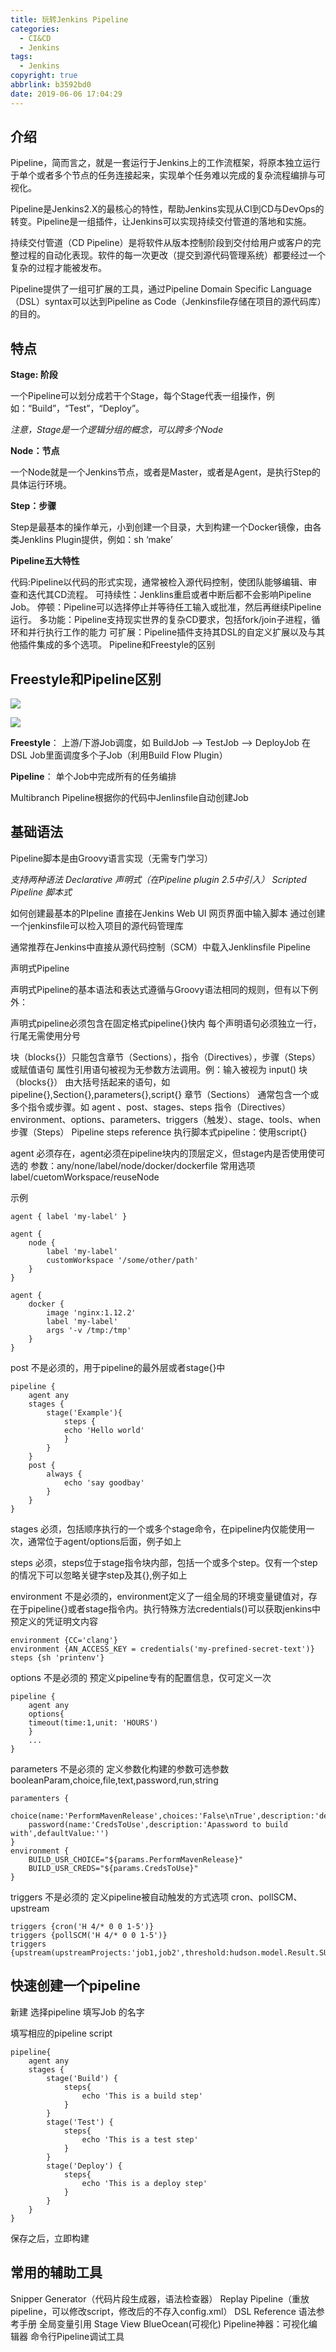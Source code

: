 ```yaml
---
title: 玩转Jenkins Pipeline
categories:
  - CI&CD
  - Jenkins
tags:
  - Jenkins
copyright: true
abbrlink: b3592bd0
date: 2019-06-06 17:04:29
---
```


## 介绍

Pipeline，简而言之，就是一套运行于Jenkins上的工作流框架，将原本独立运行于单个或者多个节点的任务连接起来，实现单个任务难以完成的复杂流程编排与可视化。

Pipeline是Jenkins2.X的最核心的特性，帮助Jenkins实现从CI到CD与DevOps的转变。Pipeline是一组插件，让Jenkins可以实现持续交付管道的落地和实施。

持续交付管道（CD Pipeline）是将软件从版本控制阶段到交付给用户或客户的完整过程的自动化表现。软件的每一次更改（提交到源代码管理系统）都要经过一个复杂的过程才能被发布。

Pipeline提供了一组可扩展的工具，通过Pipeline Domain Specific Language（DSL）syntax可以达到Pipeline as Code（Jenkinsfile存储在项目的源代码库）的目的。

<!--more-->

## 特点

**Stage: 阶段**

一个Pipeline可以划分成若干个Stage，每个Stage代表一组操作，例如：“Build”，“Test”，“Deploy”。

*注意，Stage是一个逻辑分组的概念，可以跨多个Node*

**Node：节点**

一个Node就是一个Jenkins节点，或者是Master，或者是Agent，是执行Step的具体运行环境。

**Step：步骤**

Step是最基本的操作单元，小到创建一个目录，大到构建一个Docker镜像，由各类Jenklins Plugin提供，例如：sh ‘make’

**Pipeline五大特性**

代码:Pipeline以代码的形式实现，通常被检入源代码控制，使团队能够编辑、审查和迭代其CD流程。
可持续性：Jenklins重启或者中断后都不会影响Pipeline Job。
停顿：Pipeline可以选择停止并等待任工输入或批准，然后再继续Pipeline运行。
多功能：Pipeline支持现实世界的复杂CD要求，包括fork/join子进程，循环和并行执行工作的能力
可扩展：Pipeline插件支持其DSL的自定义扩展以及与其他插件集成的多个选项。
Pipeline和Freestyle的区别

## Freestyle和Pipeline区别

![](玩转Jenkins-Pipeline/1.png)

![](玩转Jenkins-Pipeline/2.png)

**Freestyle**： 
上游/下游Job调度，如 
BuildJob —> TestJob —> DeployJob 
在DSL Job里面调度多个子Job（利用Build Flow Plugin）

**Pipeline**： 
单个Job中完成所有的任务编排 

Multibranch Pipeline根据你的代码中Jenlinsfile自动创建Job



## 基础语法 

Pipeline脚本是由Groovy语言实现（无需专门学习）

*支持两种语法* 
*Declarative 声明式（在Pipeline plugin 2.5中引入）* 
*Scripted Pipeline 脚本式*

如何创建最基本的PIpeline 
直接在Jenkins Web UI 网页界面中输入脚本 
通过创建一个jenkinsfile可以检入项目的源代码管理库

通常推荐在Jenkins中直接从源代码控制（SCM）中载入Jenklinsfile Pipeline



声明式Pipeline

声明式Pipeline的基本语法和表达式遵循与Groovy语法相同的规则，但有以下例外：

声明式pipeline必须包含在固定格式pipeline{}快内
每个声明语句必须独立一行，行尾无需使用分号

块（blocks{}）只能包含章节（Sections），指令（Directives），步骤（Steps）或赋值语句
属性引用语句被视为无参数方法调用。例：输入被视为 input()
块（blocks{}） 
由大括号括起来的语句，如pipeline{},Section{},parameters{},script{} 
章节（Sections） 
通常包含一个或多个指令或步骤。如 agent 、post、stages、steps 
指令（Directives） 
environment、options、parameters、triggers（触发）、stage、tools、when 
步骤（Steps） 
Pipeline steps reference 
执行脚本式pipeline：使用script{}

agent 
必须存在，agent必须在pipeline块内的顶层定义，但stage内是否使用使可选的 
参数：any/none/label/node/docker/dockerfile 
常用选项 label/cuetomWorkspace/reuseNode

示例

```
agent { label 'my-label' }

agent {
    node {
        label 'my-label'
        customWorkspace '/some/other/path'
    }
}

agent {
    docker {
        image 'nginx:1.12.2'
        label 'my-label'
        args '-v /tmp:/tmp'
    }
}
```


post 不是必须的，用于pipeline的最外层或者stage{}中

```
pipeline {
    agent any
    stages {
        stage('Example'){
            steps {
            echo 'Hello world'
            }
        }
    }
    post {
        always {
            echo 'say goodbay'
        }
    }
}
```


stages 必须，包括顺序执行的一个或多个stage命令，在pipeline内仅能使用一次，通常位于agent/options后面，例子如上

steps 必须，steps位于stage指令块内部，包括一个或多个step。仅有一个step的情况下可以忽略关键字step及其{},例子如上

environment 不是必须的，environment定义了一组全局的环境变量键值对，存在于pipeline{}或者stage指令内。执行特殊方法credentials()可以获取jenkins中预定义的凭证明文内容

```
environment {CC='clang'}
environment {AN_ACCESS_KEY = credentials('my-prefined-secret-text')}
steps {sh 'printenv'}
```


options 不是必须的 预定义pipeline专有的配置信息，仅可定义一次

```
pipeline {
    agent any
    options{
    timeout(time:1,unit: 'HOURS')
    }
    ...
}
```


parameters 不是必须的 定义参数化构建的参数可选参数 booleanParam,choice,file,text,password,run,string

```
paramenters {
    choice(name:'PerformMavenRelease',choices:'False\nTrue',description:'desc')
    password(name:'CredsToUse',description:'Apassword to build with',defaultValue:'')
}
environment {
    BUILD_USR_CHOICE="${params.PerformMavenRelease}"
    BUILD_USR_CREDS="${params.CredsToUse}"
}
```


triggers 不是必须的 定义pipeline被自动触发的方式选项 cron、pollSCM、upstream

```
triggers {cron('H 4/* 0 0 1-5')}
triggers {pollSCM('H 4/* 0 0 1-5')}
triggers {upstream(upstreamProjects:'job1,job2',threshold:hudson.model.Result.SUCCESS)}
```



## 快速创建一个pipeline 

新建 选择pipeline 填写Job 的名字 

填写相应的pipeline script

```
pipeline{
    agent any
    stages {
        stage('Build') {
            steps{
                echo 'This is a build step' 
            }
        }
        stage('Test') {
            steps{
                echo 'This is a test step'  
            }
        }
        stage('Deploy') {
            steps{
                echo 'This is a deploy step'    
            }
        }
    }
}
```


保存之后，立即构建



## 常用的辅助工具

Snipper Generator（代码片段生成器，语法检查器）
Replay Pipeline（重放pipeline，可以修改script，修改后的不存入config.xml）
DSL Reference 语法参考手册
全局变量引用
Stage View
BlueOcean(可视化)
Pipeline神器：可视化编辑器
命令行Pipeline调试工具
